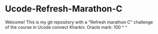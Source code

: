# Ucode-Refresh-Marathon-C
Welcome!
This is my git repository with a "Refresh marathon C" challenge of the course in Ucode connect Kharkiv.
Oracle mark: 100
^ ^
